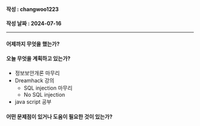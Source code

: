 #### 작성 : changwoo1223
**작성 날짜 : 2024-07-16**

---
#### 어제까지 무엇을 했는가?


#### 오늘 무엇을 계획하고 있는가?
- 정보보안개론 마무리
- Dreamhack 강의
  - SQL injection 마무리
  - No SQL injection 
- java script 공부 
#### 어떤 문제점이 있거나 도움이 필요한 것이 있는가?
